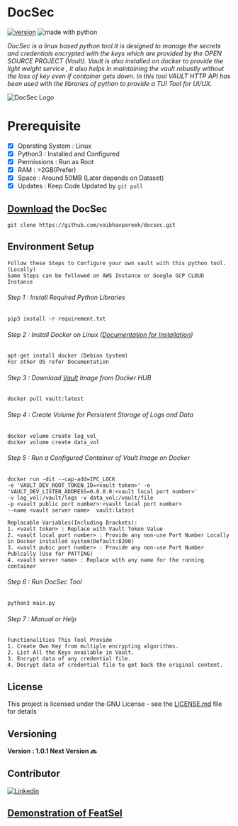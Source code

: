# DocSec
[![version](https://img.shields.io/badge/version-1.0.1-green.svg)](https://github.com/vaibhavpareek/docsec/)
<img src="https://img.shields.io/badge/made%20with-python-red.svg" alt="made with python">

*DocSec is a linux based python tool.It is designed to manage the secrets and credentials encrypted with the keys which are  provided by the OPEN SOURCE PROJECT (Vault). Vault is also installed on docker to provide the light weight service , it also helps in maintaining the vault robustly without the loss of key even if container gets down. In this tool VAULT HTTP API has been used with the libraries of python to provide a TUI Tool for UI/UX.*

![DocSec Logo](/logo/logo.png)

# Prerequisite 
- [x]  Operating System  : Linux
- [x]  Python3 : Installed and Configured
- [x]  Permissions : Run as Root
- [x]  RAM : >2GB(Prefer)
- [x]  Space : Around 50MB (Later depends on Dataset) 
- [x]  Updates : Keep Code Updated by `git pull`

## [Download](https://github.com/vaibhavpareek/DocSec/archive/master.zip) the DocSec
```
git clone https://github.com/vaibhavpareek/docsec.git
```

## Environment Setup
``` 
Follow these Steps to Configure your own vault with this python tool.(Locally)
Same Steps can be followed on AWS Instance or Google GCP CLOUD Instance
```

###### Step 1 : Install Required Python Libraries
```
pip3 install -r requirement.txt
```

###### Step 2 : Install Docker on Linux ([Documentation for Installation](https://docs.docker.com/engine/install/))
```
apt-get install docker (Debian System)
For other OS refer Documentation
```
###### Step 3 : Download [Vault](https://hub.docker.com/_/vault) Image from Docker HUB
```
docker pull vault:latest
```

###### Step 4 : Create Volume for Persistent Storage of Logs and Data
```
docker volume create log_vol
docker volume create data_vol
```

###### Step 5 : Run a Configured Container of Vault Image on Docker
```
docker run -dit --cap-add=IPC_LOCK 
-e 'VAULT_DEV_ROOT_TOKEN_ID=<vault token>' -e 'VAULT_DEV_LISTEN_ADDRESS=0.0.0.0:<vault local port number>'
-v log_vol:/vault/logs -v data_vol:/vault/file
-p <vault public port number>:<vault local port number>
--name <vault server name>  vault:latest

Replacable Variables(Including Brackets):
1. <vault token> : Replace with Vault Token Value
2. <vault local port number> : Provide any non-use Port Number Locally in Docker installed system(Default:8200)
3. <vault pubic port number> : Provide any non-use Port Number Publcally (Use for PATTING)
4. <vault server name> : Replace with any name for the running container
```

###### Step 6 : Run DocSec Tool 
```
python3 main.py
```

###### Step 7 : Manual or Help
```
Functionalities This Tool Provide
1. Create Own Key from multiple encrypting algorithms.
2. List All the Keys available in Vault.
3. Encrypt data of any credential file. 
4. Decrypt data of credential file to get back the original content.
```

## License
 This project is licensed under the GNU License - see the [LICENSE.md](/LICENSE) file for details
 
## Versioning 
**Version : 1.0.1
Next Version :soon:**

## Contributor
[![Linkedin](https://img.shields.io/badge/Linkedin-Vaibhav_Pareek-<COLOR>.svg)](https://www.linkedin.com/in/vaibhavvp/)

## [Demonstration of FeatSel](https://www.linkedin.com/posts/vaibhavvp_quarantinedayss-coding-linux-activity-6657516985062125568-x6a7)
 

